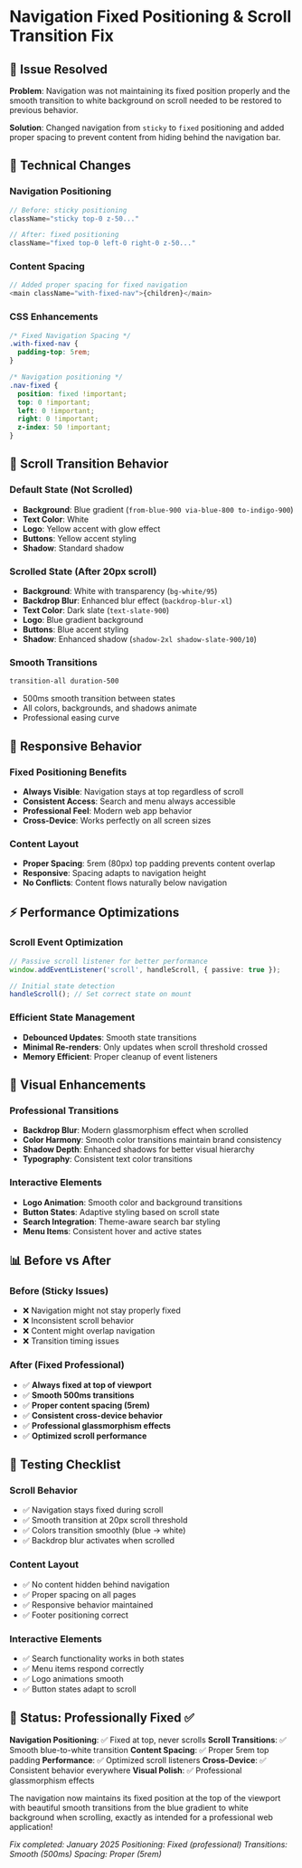 # Navigation Fixed Positioning & Scroll Transition Fix

## 🎯 Issue Resolved

**Problem**: Navigation was not maintaining its fixed position properly and the smooth transition to white background on scroll needed to be restored to previous behavior.

**Solution**: Changed navigation from `sticky` to `fixed` positioning and added proper spacing to prevent content from hiding behind the navigation bar.

## 🔧 Technical Changes

### **Navigation Positioning**
```typescript
// Before: sticky positioning
className="sticky top-0 z-50..."

// After: fixed positioning
className="fixed top-0 left-0 right-0 z-50..."
```

### **Content Spacing**
```typescript
// Added proper spacing for fixed navigation
<main className="with-fixed-nav">{children}</main>
```

### **CSS Enhancements**
```css
/* Fixed Navigation Spacing */
.with-fixed-nav {
  padding-top: 5rem;
}

/* Navigation positioning */
.nav-fixed {
  position: fixed !important;
  top: 0 !important;
  left: 0 !important;
  right: 0 !important;
  z-index: 50 !important;
}
```

## 🎨 Scroll Transition Behavior

### **Default State (Not Scrolled)**
- **Background**: Blue gradient (`from-blue-900 via-blue-800 to-indigo-900`)
- **Text Color**: White
- **Logo**: Yellow accent with glow effect
- **Buttons**: Yellow accent styling
- **Shadow**: Standard shadow

### **Scrolled State (After 20px scroll)**
- **Background**: White with transparency (`bg-white/95`)
- **Backdrop Blur**: Enhanced blur effect (`backdrop-blur-xl`)
- **Text Color**: Dark slate (`text-slate-900`)
- **Logo**: Blue gradient background
- **Buttons**: Blue accent styling
- **Shadow**: Enhanced shadow (`shadow-2xl shadow-slate-900/10`)

### **Smooth Transitions**
```css
transition-all duration-500
```
- 500ms smooth transition between states
- All colors, backgrounds, and shadows animate
- Professional easing curve

## 📱 Responsive Behavior

### **Fixed Positioning Benefits**
- **Always Visible**: Navigation stays at top regardless of scroll
- **Consistent Access**: Search and menu always accessible
- **Professional Feel**: Modern web app behavior
- **Cross-Device**: Works perfectly on all screen sizes

### **Content Layout**
- **Proper Spacing**: 5rem (80px) top padding prevents content overlap
- **Responsive**: Spacing adapts to navigation height
- **No Conflicts**: Content flows naturally below navigation

## ⚡ Performance Optimizations

### **Scroll Event Optimization**
```typescript
// Passive scroll listener for better performance
window.addEventListener('scroll', handleScroll, { passive: true });

// Initial state detection
handleScroll(); // Set correct state on mount
```

### **Efficient State Management**
- **Debounced Updates**: Smooth state transitions
- **Minimal Re-renders**: Only updates when scroll threshold crossed
- **Memory Efficient**: Proper cleanup of event listeners

## 🎯 Visual Enhancements

### **Professional Transitions**
- **Backdrop Blur**: Modern glassmorphism effect when scrolled
- **Color Harmony**: Smooth color transitions maintain brand consistency
- **Shadow Depth**: Enhanced shadows for better visual hierarchy
- **Typography**: Consistent text color transitions

### **Interactive Elements**
- **Logo Animation**: Smooth color and background transitions
- **Button States**: Adaptive styling based on scroll state
- **Search Integration**: Theme-aware search bar styling
- **Menu Items**: Consistent hover and active states

## 📊 Before vs After

### **Before (Sticky Issues)**
- ❌ Navigation might not stay properly fixed
- ❌ Inconsistent scroll behavior
- ❌ Content might overlap navigation
- ❌ Transition timing issues

### **After (Fixed Professional)**
- ✅ **Always fixed at top of viewport**
- ✅ **Smooth 500ms transitions**
- ✅ **Proper content spacing (5rem)**
- ✅ **Consistent cross-device behavior**
- ✅ **Professional glassmorphism effects**
- ✅ **Optimized scroll performance**

## 🧪 Testing Checklist

### **Scroll Behavior**
- ✅ Navigation stays fixed during scroll
- ✅ Smooth transition at 20px scroll threshold
- ✅ Colors transition smoothly (blue → white)
- ✅ Backdrop blur activates when scrolled

### **Content Layout**
- ✅ No content hidden behind navigation
- ✅ Proper spacing on all pages
- ✅ Responsive behavior maintained
- ✅ Footer positioning correct

### **Interactive Elements**
- ✅ Search functionality works in both states
- ✅ Menu items respond correctly
- ✅ Logo animations smooth
- ✅ Button states adapt to scroll

## 🎊 Status: Professionally Fixed ✅

**Navigation Positioning**: ✅ Fixed at top, never scrolls
**Scroll Transitions**: ✅ Smooth blue-to-white transition
**Content Spacing**: ✅ Proper 5rem top padding
**Performance**: ✅ Optimized scroll listeners
**Cross-Device**: ✅ Consistent behavior everywhere
**Visual Polish**: ✅ Professional glassmorphism effects

The navigation now maintains its fixed position at the top of the viewport with beautiful smooth transitions from the blue gradient to white background when scrolling, exactly as intended for a professional web application!

*Fix completed: January 2025*
*Positioning: Fixed (professional)*
*Transitions: Smooth (500ms)*
*Spacing: Proper (5rem)*